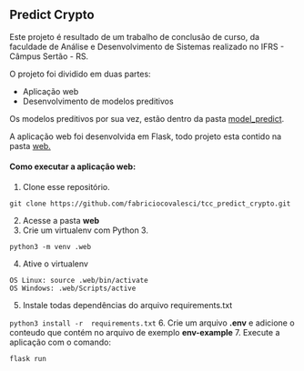## Predict Crypto

Este projeto é resultado de um trabalho de conclusão de curso, da faculdade de Análise e Desenvolvimento de Sistemas realizado no IFRS - Câmpus Sertão - RS.

O projeto foi dividido em duas partes:

 - Aplicação web
 - Desenvolvimento de modelos preditivos
 
Os modelos preditivos por sua vez, estão dentro da pasta [model_predict](https://github.com/fabriciocovalesci/tcc_predict_crypto/tree/main/model_predict "model_predict"). 

 A aplicação web foi desenvolvida em Flask, todo projeto esta contido  na pasta [web.](https://github.com/fabriciocovalesci/tcc_predict_crypto/tree/main/web "web")
 
#### Como executar a aplicação web:
1. Clone esse repositório.

`git clone https://github.com/fabriciocovalesci/tcc_predict_crypto.git`
  
2. Acesse a pasta **web**
3. Crie um virtualenv com Python 3. 

`python3 -m venv .web`

4. Ative o virtualenv

`OS Linux: source .web/bin/activate`                                
`OS Windows: .web/Scripts/active`

5. Instale todas dependências do arquivo requirements.txt

`python3 install -r  requirements.txt`
6. Crie um arquivo **.env**  e adicione o conteudo que contém no arquivo de exemplo **env-example** 
7. Execute a aplicação com o comando:

`flask run`
